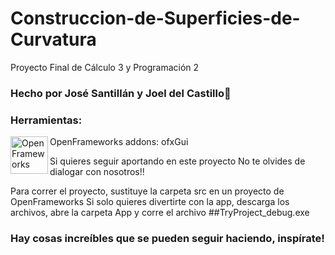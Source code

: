# Construccion-de-Superficies-de-Curvatura
Proyecto Final de Cálculo 3 y Programación 2

### Hecho por José Santillán y Joel del Castillo👋

### Herramientas:

<img align="left" alt="OpenFrameworks" width="60px" src="https://avatars2.githubusercontent.com/u/142866?s=280&v=4" />
OpenFrameworks
addons: ofxGui

Si quieres seguir aportando en este proyecto
No te olvides de dialogar con nosotros!!

Para correr el proyecto, sustituye la carpeta src en un proyecto de OpenFrameworks
Si solo quieres divertirte con la app, descarga los archivos, abre la carpeta App y corre el archivo
##TryProject_debug.exe

### Hay cosas increíbles que se pueden seguir haciendo, inspírate!
